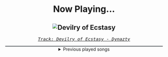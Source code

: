 <div align="center"> 
<h1>Now Playing...</h1>

![Devilry of Ecstasy](https://i.scdn.co/image/ab67616d00001e02e71cd94ce5f7263b785d5b9c)
--
_<samp><a href="https://open.spotify.com/track/5Aqyp0E5bSGERYWt1IkcOh">Track: Devilry of Ecstasy - Dynazty</a></samp>_

<div style="border: 1px #4B5054 solid"></div>
<details>
  <summary>
    Previous played songs
  </summary>
  <table>
    <thead>
      <tr>
        <th>
          Artist
        </th>
        <th>
          Song
        </th>
        <th>
          Link
        </th>
      </tr>
    </thead>
    <tbody>
      <tr><td>Dynazty</td><td>Devilry of Ecstasy</td><td><a href="https://open.spotify.com/track/5Aqyp0E5bSGERYWt1IkcOh">https://open.spotify.com/track/5Aqyp0E5bSGERYWt1IkcOh</a></td></tr><tr><td>Linkin Park</td><td>Stained</td><td><a href="https://open.spotify.com/track/0J1IJsMbKWb5g2sJArTkGF">https://open.spotify.com/track/0J1IJsMbKWb5g2sJArTkGF</a></td></tr><tr><td>Citizen Soldier</td><td>Hospital Bed</td><td><a href="https://open.spotify.com/track/0PozJkivymycrZAGsS2E0q">https://open.spotify.com/track/0PozJkivymycrZAGsS2E0q</a></td></tr><tr><td>Memphis May Fire</td><td>Chaotic</td><td><a href="https://open.spotify.com/track/0F9dz1AHkeOpnxYxfWMbQW">https://open.spotify.com/track/0F9dz1AHkeOpnxYxfWMbQW</a></td></tr><tr><td>The Browning</td><td>HIVEMIND</td><td><a href="https://open.spotify.com/track/2wX2N66kttwcBtNQtqCNSu">https://open.spotify.com/track/2wX2N66kttwcBtNQtqCNSu</a></td></tr><tr><td>Connor Quest!</td><td>V-TUBER GIRLS ARE IMPROVING MY LIFE - Silva Hound Remix</td><td><a href="https://open.spotify.com/track/2VMLKT98CPWo22SC4KjxHf">https://open.spotify.com/track/2VMLKT98CPWo22SC4KjxHf</a></td></tr><tr><td>Falling In Reverse</td><td>Popular Monster</td><td><a href="https://open.spotify.com/track/4myFsmx2v6znDOJfn3IkbD">https://open.spotify.com/track/4myFsmx2v6znDOJfn3IkbD</a></td></tr><tr><td>Flipsyde</td><td>Someday</td><td><a href="https://open.spotify.com/track/7p7udRRU9gjIarwcMQr5JC">https://open.spotify.com/track/7p7udRRU9gjIarwcMQr5JC</a></td></tr><tr><td>Papa Roach</td><td>Broken Home</td><td><a href="https://open.spotify.com/track/5G1Ri3ShMkYw64SEKSSKOS">https://open.spotify.com/track/5G1Ri3ShMkYw64SEKSSKOS</a></td></tr><tr><td>Soil</td><td>Unreal - Album Version & Radio Edit</td><td><a href="https://open.spotify.com/track/0FT4ChwbqIhNtQuzjRNIh9">https://open.spotify.com/track/0FT4ChwbqIhNtQuzjRNIh9</a></td></tr><tr><td>Red</td><td>Breathe Into Me</td><td><a href="https://open.spotify.com/track/0DLjcGTmH2NV9AjzecAGT6">https://open.spotify.com/track/0DLjcGTmH2NV9AjzecAGT6</a></td></tr><tr><td>Sonic Syndicate</td><td>Freelancer (Bonustrack)</td><td><a href="https://open.spotify.com/track/1uEdTxQCs7HRwLzmOnJvTx">https://open.spotify.com/track/1uEdTxQCs7HRwLzmOnJvTx</a></td></tr><tr><td>Killswitch Engage</td><td>Holy Diver</td><td><a href="https://open.spotify.com/track/3a9urnht8HvfFzPwd0ipx6">https://open.spotify.com/track/3a9urnht8HvfFzPwd0ipx6</a></td></tr><tr><td>Disturbed</td><td>Shout 2000</td><td><a href="https://open.spotify.com/track/3iTGqLgYo57UjTHAieDOlA">https://open.spotify.com/track/3iTGqLgYo57UjTHAieDOlA</a></td></tr><tr><td>Muse</td><td>Stockholm Syndrome</td><td><a href="https://open.spotify.com/track/3ox5lIXRf4r977FsE7JfXs">https://open.spotify.com/track/3ox5lIXRf4r977FsE7JfXs</a></td></tr><tr><td>Paramore</td><td>Misery Business</td><td><a href="https://open.spotify.com/track/3l9CW99AHtExIRV4hW2N5m">https://open.spotify.com/track/3l9CW99AHtExIRV4hW2N5m</a></td></tr><tr><td>In Flames</td><td>Reflect the Storm</td><td><a href="https://open.spotify.com/track/5jyrgozU4UA2hb9hZBTVXy">https://open.spotify.com/track/5jyrgozU4UA2hb9hZBTVXy</a></td></tr><tr><td>Korn</td><td>Evolution</td><td><a href="https://open.spotify.com/track/4PaPZk1Ozg0TfDTBnbXX38">https://open.spotify.com/track/4PaPZk1Ozg0TfDTBnbXX38</a></td></tr><tr><td>Anberlin</td><td>Enjoy The Silence</td><td><a href="https://open.spotify.com/track/1sTmPiXe42f42myJn2feNx">https://open.spotify.com/track/1sTmPiXe42f42myJn2feNx</a></td></tr><tr><td>Fatboy Slim</td><td>Right Here, Right Now</td><td><a href="https://open.spotify.com/track/0jvcjeb87GNHTMAF00Or6a">https://open.spotify.com/track/0jvcjeb87GNHTMAF00Or6a</a></td></tr>
    </tbody>
  </table>
</details>

</div>
